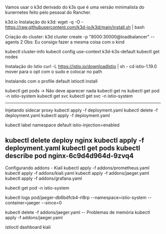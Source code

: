 Vamos usar o k3d derivado do k3s que é uma versão minimalista do kunernetes feito pelo pessoal do Rancher.

k3d.io
Instalação do k3d:
wget -q -O - https://raw.githubusercontent.com/k3d-io/k3d/main/install.sh | bash

Criação do cluster:
k3d cluster create -p "8000:30000@loadbalancer" --agents 2
Obs: Eu consigo fazer a mesma coisa com o kind

kubectl cluster-info
kubectl config use-context k3d-k3s-default
kubectl get nodes

Instalação do Istio
curl -L https://istio.io/downloadIstio | sh -
cd istio-1.19.0
mover para o opt com o sudo e colocar no path

Instalando com o profile default
istioctl install

kubectl get pods -> Não deve aparecer nada
kubectl get ns
kubectl get pod -n istio-system
kubectl get svc
kubectl get svc -n istio-system

-------------------------------
Injetando sidecar proxy
kubectl apply -f deployment.yaml 
kubectl delete -f deployment.yaml 
kubectl apply -f deployment.yaml 

kubectl label namespace default istio-injection=enabled

kubectl delete deploy nginx
kubectl apply -f deployment.yaml 
kubectl get pods
kubectl describe pod nginx-6c9d4d964d-9zvq4
-------------------------------------
Configurando addons - Kiali
kubectl apply -f addons/prometheus.yaml
kubectl apply -f addons/kiali.yaml
kubectl apply -f addons/jaeger.yaml
kubectl apply -f addons/grafana.yaml

kubectl get pod -n istio-system

kubectl logs pod/jaeger-db6bdfcb4-rl8rp --namespace=istio-system --container=jaeger --since=0

kubectl delete -f addons/jaeger.yaml
-- Problemas de memória
kubectl apply -f addons/jaeger.yaml

istioctl dashboard kiali
